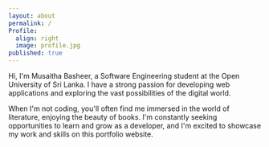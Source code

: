 ```yaml
---
layout: about
permalink: /
Profile:
  align: right
  image: profile.jpg
published: true
---
```


Hi, I'm Musaitha Basheer, a Software Engineering student at the Open University of Sri Lanka. I have a strong passion for developing web applications and exploring the vast possibilities of the digital world.

 When I'm not coding, you'll often find me immersed in the world of literature, enjoying the beauty of books. I'm constantly seeking opportunities to learn and grow as a developer, and I'm excited to showcase my work and skills on this portfolio website.








